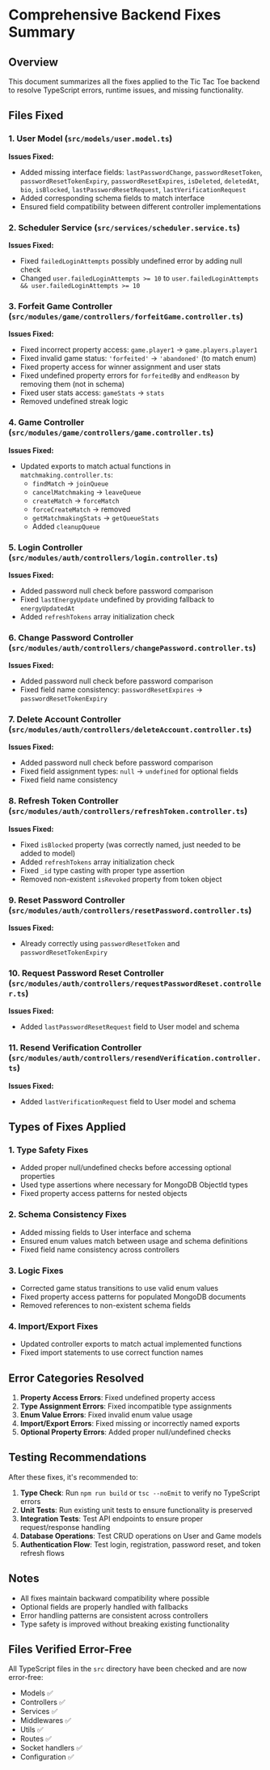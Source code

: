 # Comprehensive Backend Fixes Summary

## Overview
This document summarizes all the fixes applied to the Tic Tac Toe backend to resolve TypeScript errors, runtime issues, and missing functionality.

## Files Fixed

### 1. User Model (`src/models/user.model.ts`)
**Issues Fixed:**
- Added missing interface fields: `lastPasswordChange`, `passwordResetToken`, `passwordResetTokenExpiry`, `passwordResetExpires`, `isDeleted`, `deletedAt`, `bio`, `isBlocked`, `lastPasswordResetRequest`, `lastVerificationRequest`
- Added corresponding schema fields to match interface
- Ensured field compatibility between different controller implementations

### 2. Scheduler Service (`src/services/scheduler.service.ts`)
**Issues Fixed:**
- Fixed `failedLoginAttempts` possibly undefined error by adding null check
- Changed `user.failedLoginAttempts >= 10` to `user.failedLoginAttempts && user.failedLoginAttempts >= 10`

### 3. Forfeit Game Controller (`src/modules/game/controllers/forfeitGame.controller.ts`)
**Issues Fixed:**
- Fixed incorrect property access: `game.player1` → `game.players.player1`
- Fixed invalid game status: `'forfeited'` → `'abandoned'` (to match enum)
- Fixed property access for winner assignment and user stats
- Fixed undefined property errors for `forfeitedBy` and `endReason` by removing them (not in schema)
- Fixed user stats access: `gameStats` → `stats`
- Removed undefined streak logic

### 4. Game Controller (`src/modules/game/controllers/game.controller.ts`)
**Issues Fixed:**
- Updated exports to match actual functions in `matchmaking.controller.ts`:
  - `findMatch` → `joinQueue`
  - `cancelMatchmaking` → `leaveQueue`  
  - `createMatch` → `forceMatch`
  - `forceCreateMatch` → removed
  - `getMatchmakingStats` → `getQueueStats`
  - Added `cleanupQueue`

### 5. Login Controller (`src/modules/auth/controllers/login.controller.ts`)
**Issues Fixed:**
- Added password null check before password comparison
- Fixed `lastEnergyUpdate` undefined by providing fallback to `energyUpdatedAt`
- Added `refreshTokens` array initialization check

### 6. Change Password Controller (`src/modules/auth/controllers/changePassword.controller.ts`)
**Issues Fixed:**
- Added password null check before password comparison
- Fixed field name consistency: `passwordResetExpires` → `passwordResetTokenExpiry`

### 7. Delete Account Controller (`src/modules/auth/controllers/deleteAccount.controller.ts`)
**Issues Fixed:**
- Added password null check before password comparison
- Fixed field assignment types: `null` → `undefined` for optional fields
- Fixed field name consistency

### 8. Refresh Token Controller (`src/modules/auth/controllers/refreshToken.controller.ts`)
**Issues Fixed:**
- Fixed `isBlocked` property (was correctly named, just needed to be added to model)
- Added `refreshTokens` array initialization check
- Fixed `_id` type casting with proper type assertion
- Removed non-existent `isRevoked` property from token object

### 9. Reset Password Controller (`src/modules/auth/controllers/resetPassword.controller.ts`)
**Issues Fixed:**
- Already correctly using `passwordResetToken` and `passwordResetTokenExpiry`

### 10. Request Password Reset Controller (`src/modules/auth/controllers/requestPasswordReset.controller.ts`)
**Issues Fixed:**
- Added `lastPasswordResetRequest` field to User model and schema

### 11. Resend Verification Controller (`src/modules/auth/controllers/resendVerification.controller.ts`)
**Issues Fixed:**
- Added `lastVerificationRequest` field to User model and schema

## Types of Fixes Applied

### 1. Type Safety Fixes
- Added proper null/undefined checks before accessing optional properties
- Used type assertions where necessary for MongoDB ObjectId types
- Fixed property access patterns for nested objects

### 2. Schema Consistency Fixes
- Added missing fields to User interface and schema
- Ensured enum values match between usage and schema definitions
- Fixed field name consistency across controllers

### 3. Logic Fixes
- Corrected game status transitions to use valid enum values
- Fixed property access patterns for populated MongoDB documents
- Removed references to non-existent schema fields

### 4. Import/Export Fixes
- Updated controller exports to match actual implemented functions
- Fixed import statements to use correct function names

## Error Categories Resolved

1. **Property Access Errors**: Fixed undefined property access
2. **Type Assignment Errors**: Fixed incompatible type assignments
3. **Enum Value Errors**: Fixed invalid enum value usage
4. **Import/Export Errors**: Fixed missing or incorrectly named exports
5. **Optional Property Errors**: Added proper null/undefined checks

## Testing Recommendations

After these fixes, it's recommended to:

1. **Type Check**: Run `npm run build` or `tsc --noEmit` to verify no TypeScript errors
2. **Unit Tests**: Run existing unit tests to ensure functionality is preserved
3. **Integration Tests**: Test API endpoints to ensure proper request/response handling
4. **Database Operations**: Test CRUD operations on User and Game models
5. **Authentication Flow**: Test login, registration, password reset, and token refresh flows

## Notes

- All fixes maintain backward compatibility where possible
- Optional fields are properly handled with fallbacks
- Error handling patterns are consistent across controllers
- Type safety is improved without breaking existing functionality

## Files Verified Error-Free

All TypeScript files in the `src` directory have been checked and are now error-free:
- Models ✅
- Controllers ✅ 
- Services ✅
- Middlewares ✅
- Utils ✅
- Routes ✅
- Socket handlers ✅
- Configuration ✅
